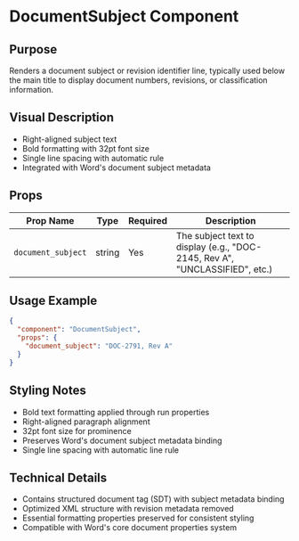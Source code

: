 # DocumentSubject Component

## Purpose

Renders a document subject or revision identifier line, typically used below the main title to display document numbers, revisions, or classification information.

## Visual Description

- Right-aligned subject text
- Bold formatting with 32pt font size
- Single line spacing with automatic rule
- Integrated with Word's document subject metadata

## Props

| Prop Name | Type | Required | Description |
|-----------|------|----------|-------------|
| `document_subject` | string | Yes | The subject text to display (e.g., "DOC-2145, Rev A", "UNCLASSIFIED", etc.) |

## Usage Example

```json
{
  "component": "DocumentSubject",
  "props": {
    "document_subject": "DOC-2791, Rev A"
  }
}
```

## Styling Notes

- Bold text formatting applied through run properties
- Right-aligned paragraph alignment
- 32pt font size for prominence
- Preserves Word's document subject metadata binding
- Single line spacing with automatic line rule

## Technical Details

- Contains structured document tag (SDT) with subject metadata binding
- Optimized XML structure with revision metadata removed
- Essential formatting properties preserved for consistent styling
- Compatible with Word's core document properties system
